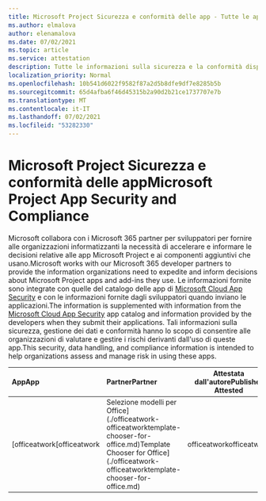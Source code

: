 ```yaml
---
title: Microsoft Project Sicurezza e conformità delle app - Tutte le app
ms.author: elmalova
author: elenamalova
ms.date: 07/02/2021
ms.topic: article
ms.service: attestation
description: Tutte le informazioni sulla sicurezza e la conformità disponibili per tutte Microsoft Project app.
localization_priority: Normal
ms.openlocfilehash: 10b541d6022f9582f87a2d5b8dfe9df7e8285b5b
ms.sourcegitcommit: 65d4afba6f46d45315b2a90d2b21ce1737707e7b
ms.translationtype: MT
ms.contentlocale: it-IT
ms.lasthandoff: 07/02/2021
ms.locfileid: "53282330"
---
```

# <a name="microsoft-project-app-security-and-compliance"></a><span data-ttu-id="78eaa-103">Microsoft Project Sicurezza e conformità delle app</span><span class="sxs-lookup"><span data-stu-id="78eaa-103">Microsoft Project App Security and Compliance</span></span>

<span data-ttu-id="78eaa-104">Microsoft collabora con i Microsoft 365 partner per sviluppatori per fornire alle organizzazioni informatizzanti la necessità di accelerare e informare le decisioni relative alle app Microsoft Project e ai componenti aggiuntivi che usano.</span><span class="sxs-lookup"><span data-stu-id="78eaa-104">Microsoft works with our Microsoft 365 developer partners to provide the information organizations need to expedite and inform decisions about Microsoft Project apps and add-ins they use.</span></span> <span data-ttu-id="78eaa-105">Le informazioni fornite sono integrate con quelle del catalogo delle app di [Microsoft Cloud App Security](https://www.microsoft.com/en-us/enterprise-mobility-security/cloud-app-security) e con le informazioni fornite dagli sviluppatori quando inviano le applicazioni.</span><span class="sxs-lookup"><span data-stu-id="78eaa-105">The information is supplemented with information from the [Microsoft Cloud App Security](https://www.microsoft.com/en-us/enterprise-mobility-security/cloud-app-security) app catalog and information provided by the developers when they submit their applications.</span></span> <span data-ttu-id="78eaa-106">Tali informazioni sulla sicurezza, gestione dei dati e conformità hanno lo scopo di consentire alle organizzazioni di valutare e gestire i rischi derivanti dall'uso di queste app.</span><span class="sxs-lookup"><span data-stu-id="78eaa-106">This security, data handling, and compliance information is intended to help organizations assess and manage risk in using these apps.</span></span>

| <span data-ttu-id="78eaa-107">**App**</span><span class="sxs-lookup"><span data-stu-id="78eaa-107">**App**</span></span> | <span data-ttu-id="78eaa-108">**Partner**</span><span class="sxs-lookup"><span data-stu-id="78eaa-108">**Partner**</span></span> | <span data-ttu-id="78eaa-109">**Attestata dall'autore**</span><span class="sxs-lookup"><span data-stu-id="78eaa-109">**Publisher Attested**</span></span> | <span data-ttu-id="78eaa-110">**Certificata**</span><span class="sxs-lookup"><span data-stu-id="78eaa-110">**Certified**</span></span> |
|:--------|:------------|:----------------------:|:-------------:|
| <span data-ttu-id="78eaa-111">[officeatwork</span><span class="sxs-lookup"><span data-stu-id="78eaa-111">[officeatwork</span></span> | <span data-ttu-id="78eaa-112">Selezione modelli per Office](./officeatwork-officeatworktemplate-chooser-for-office.md)</span><span class="sxs-lookup"><span data-stu-id="78eaa-112">Template Chooser for Office](./officeatwork-officeatworktemplate-chooser-for-office.md)</span></span> | <span data-ttu-id="78eaa-113">officeatwork</span><span class="sxs-lookup"><span data-stu-id="78eaa-113">officeatwork</span></span> | <span data-ttu-id="78eaa-114">**✓**</span><span class="sxs-lookup"><span data-stu-id="78eaa-114">**✓**</span></span> | <img alt="Certified application badge" src="../media/certified-badge.png" height="25" width="25" /> |
